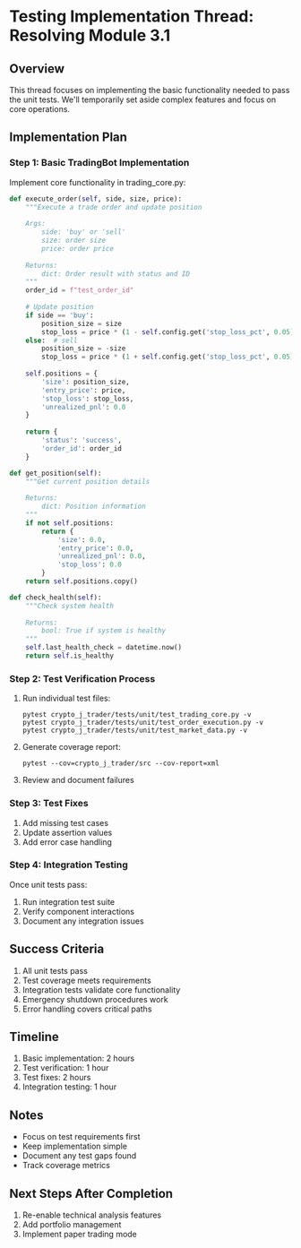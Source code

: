 # Testing Implementation Thread: Resolving Module 3.1

## Overview
This thread focuses on implementing the basic functionality needed to pass the unit tests. We'll temporarily set aside complex features and focus on core operations.

## Implementation Plan

### Step 1: Basic TradingBot Implementation
Implement core functionality in trading_core.py:
```python
def execute_order(self, side, size, price):
    """Execute a trade order and update position
    
    Args:
        side: 'buy' or 'sell'
        size: order size
        price: order price
    
    Returns:
        dict: Order result with status and ID
    """
    order_id = f"test_order_id"
    
    # Update position
    if side == 'buy':
        position_size = size
        stop_loss = price * (1 - self.config.get('stop_loss_pct', 0.05))
    else:  # sell
        position_size = -size
        stop_loss = price * (1 + self.config.get('stop_loss_pct', 0.05))
    
    self.positions = {
        'size': position_size,
        'entry_price': price,
        'stop_loss': stop_loss,
        'unrealized_pnl': 0.0
    }
    
    return {
        'status': 'success',
        'order_id': order_id
    }

def get_position(self):
    """Get current position details
    
    Returns:
        dict: Position information
    """
    if not self.positions:
        return {
            'size': 0.0,
            'entry_price': 0.0,
            'unrealized_pnl': 0.0,
            'stop_loss': 0.0
        }
    return self.positions.copy()

def check_health(self):
    """Check system health
    
    Returns:
        bool: True if system is healthy
    """
    self.last_health_check = datetime.now()
    return self.is_healthy
```

### Step 2: Test Verification Process
1. Run individual test files:
   ```
   pytest crypto_j_trader/tests/unit/test_trading_core.py -v
   pytest crypto_j_trader/tests/unit/test_order_execution.py -v
   pytest crypto_j_trader/tests/unit/test_market_data.py -v
   ```

2. Generate coverage report:
   ```
   pytest --cov=crypto_j_trader/src --cov-report=xml
   ```

3. Review and document failures

### Step 3: Test Fixes
1. Add missing test cases
2. Update assertion values
3. Add error case handling

### Step 4: Integration Testing
Once unit tests pass:
1. Run integration test suite
2. Verify component interactions
3. Document any integration issues

## Success Criteria
1. All unit tests pass
2. Test coverage meets requirements
3. Integration tests validate core functionality
4. Emergency shutdown procedures work
5. Error handling covers critical paths

## Timeline
1. Basic implementation: 2 hours
2. Test verification: 1 hour
3. Test fixes: 2 hours
4. Integration testing: 1 hour

## Notes
- Focus on test requirements first
- Keep implementation simple
- Document any test gaps found
- Track coverage metrics

## Next Steps After Completion
1. Re-enable technical analysis features
2. Add portfolio management
3. Implement paper trading mode